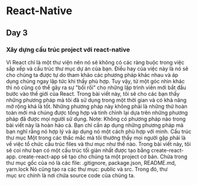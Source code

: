 # React-Native
## Day 3
### Xây dựng cấu trúc project với react-native
Vì React chỉ là một thư viện nên nó sẽ không có các ràng buộc trong việc sắp xếp và cấu trúc thư mục dự án của bạn. Điều hay của việc này là nó sẽ cho chúng ta được tự do tham khảo các phương pháp khác nhau và áp dụng chúng ngay lập tức khi thấy phù hợp. Tuy vậy, từ một góc nhìn khác thì nó cũng có thể gây ra sự "bối rối" cho những lập trình viên mới bắt đầu bước vào thế giới của React.
Trong bài viết này, tôi sẽ cho các bạn thấy những phương pháp mà tôi đã sử dụng trong một thời gian và có khả năng mở rộng khá là tốt. Những phương pháp này không phải là những thứ hoàn toàn mới mà chúng được tổng hợp và tinh chỉnh lại dựa trên những phương pháp đã được mọi người sử dụng.
Note: Không có phương pháp nào trong bài viết này là hoàn hảo cả. Bạn chỉ cần áp dụng những phương pháp mà bạn nghĩ rằng nó hợp lý và áp dụng nó một cách phù hợp với mình.
Cấu trúc thư mục
Một trong các thắc mắc mà tôi thường thấy mọi người gặp phải là về việc tổ chức cấu trúc files và thư mục như thế nào. Trong bài viết này, tôi sẽ coi như bạn có một cấu trúc tối giản nhất được tạo bằng create-react-app.
create-react-app sẽ tạo cho chúng ta một project cơ bản. Chứa trong thư mục gốc của nó là các file: .gitignore, package.json, README.md, yarn.lock
Nó cũng tạo ra các thư mục: public và src. Trong đó, thư mục src chính là nơi chứa source code của chúng ta.
